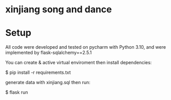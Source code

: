 # xinjiang song and dance

# Setup

All code were developed and tested on pycharm with Python 3.10, and were implemented by flask-sqlalchemy==2.5.1

You can create & active virtual enviroment then install dependencies:

$ pip install -r requirements.txt

generate data with xinjiang.sql then run:

$ flask run


